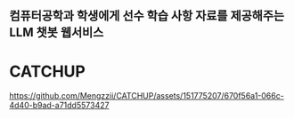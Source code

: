 ## 컴퓨터공학과 학생에게 선수 학습 사항 자료를 제공해주는 LLM 챗봇 웹서비스
# CATCHUP
https://github.com/Mengzzii/CATCHUP/assets/151775207/670f56a1-066c-4d40-b9ad-a71dd5573427
